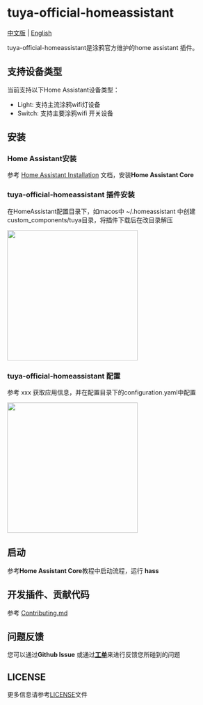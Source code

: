 # tuya-official-homeassistant
[中文版](README_zh.md) | [English](README.md)

tuya-official-homeassistant是涂鸦官方维护的home assistant 插件。

## 支持设备类型
当前支持以下Home Assistant设备类型：
- Light: 支持主流涂鸦wifi灯设备
- Switch: 支持主要涂鸦wifi 开关设备

## 安装
### Home Assistant安装
参考 [Home Assistant Installation](https://www.home-assistant.io/installation/) 文档，安装**Home Assistant Core**
### tuya-official-homeassistant 插件安装
在HomeAssistant配置目录下，如macos中 ~/.homeassistant 中创建 custom_components/tuya目录，将插件下载后在改目录解压

<img src="https://images.tuyacn.com/smart/hass/hass_integrations_1.png" width="300"/>

### tuya-official-homeassistant 配置
参考 xxx 获取应用信息，并在配置目录下的configuration.yaml中配置

<img src="https://images.tuyacn.com/smart/hass/hass_integrations_2.png" width="300"/>

## 启动
参考**Home Assistant Core**教程中启动流程，运行
**hass**

## 开发插件、贡献代码
参考 [Contributing.md](./Contributing.md)

## 问题反馈
您可以通过**Github Issue** 或通过[**工单**](https://service.console.tuya.com)来进行反馈您所碰到的问题

## LICENSE
更多信息请参考[LICENSE](LICENSE)文件
